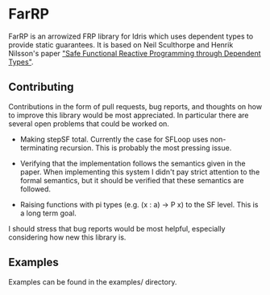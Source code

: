 
# FarRP

FarRP is an arrowized FRP library for Idris which uses dependent types to
provide static guarantees. It is based on Neil Sculthorpe and Henrik Nilsson's
paper ["Safe Functional Reactive Programming through Dependent Types"](http://www.cs.rhul.ac.uk/home/ucac009/publications/safe-FRP-types.pdf).

## Contributing

Contributions in the form of pull requests, bug reports, and thoughts on how to
improve this library would be most appreciated. In particular there are several
open problems that could be worked on.

- Making stepSF total. Currently the case for SFLoop uses non-terminating
  recursion. This is probably the most pressing issue.

- Verifying that the implementation follows the semantics given in the paper.
  When implementing this system I didn't pay strict attention to the formal
  semantics, but it should be verified that these semantics are followed.

- Raising functions with pi types (e.g. (x : a) -> P x) to the SF level. This is
  a long term goal.

I should stress that bug reports would be most helpful, especially considering
how new this library is.

## Examples

Examples can be found in the examples/ directory.